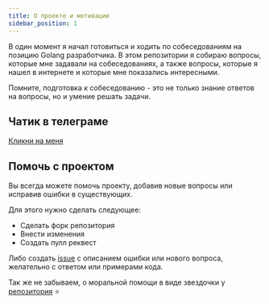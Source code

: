 ```yaml
---
title: О проекте и мотивации
sidebar_position: 1
---
```


В один момент я начал готовиться и ходить по собеседованиям на позицию Golang разработчика. 
В этом репозитории я собираю вопросы, которые мне задавали на собеседованиях, а также вопросы, которые я нашел в интернете и которые мне показались интересными.

Помните, подготовка к собеседованию - это не только знание ответов на вопросы, но и умение решать задачи.

## Чатик в телеграме

[Кликни на меня](https://t.me/golangreview)

## Помочь с проектом

Вы всегда можете помочь проекту, добавив новые вопросы или исправив ошибки в существующих. 

Для этого нужно сделать следующее:
- Сделать форк репозитория
- Внести изменения
- Создать пулл реквест

Либо создать [issue](https://github.com/golangreview/golangreview/issues) с описанием ошибки или нового вопроса, желательно с ответом или примерами кода.

Так же не забываем, о моральной помощи в виде звездочки у [репозитория](https://github.com/golangreview/golangreview) ⭐️
